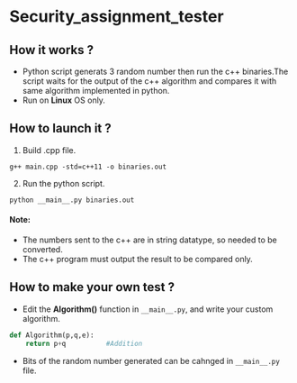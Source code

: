 # Security_assignment_tester

## How it works ?
- Python script generats 3 random number then run the c++ binaries.The script waits for the output of the c++ algorithm and  compares it with same algorithm implemented in python. <br>
- Run on __Linux__  OS only.

## How to launch it ?
1) Build .cpp file.
```
g++ main.cpp -std=c++11 -o binaries.out
```
2)  Run the python script.
```
python __main__.py binaries.out
```
#### Note: 
- The numbers sent to the c++ are in string datatype, so needed to be converted. <br>
- The c++ program must output the result to be compared only.

## How to make your own test ?
- Edit the __Algorithm()__ function in ``` __main__.py ```, and write your custom algorithm.

```python
def Algorithm(p,q,e): 
    return p+q          #Addition
```
- Bits of the random number generated can be cahnged in ```__main__.py``` file.



